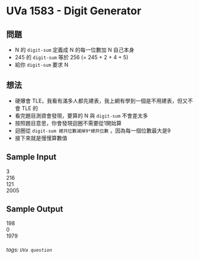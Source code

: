 
# UVa 1583 - Digit Generator

## 問題
* N 的 `digit-sum` 定義成 N 的每一位數加 N 自己本身
* 245 的 `digit-sum` 等於 256 (= 245 + 2 + 4 + 5)
* 給你 `digit-sum` 要求 N

## 想法
* 硬爆會 TLE，我看有滿多人都先建表，我上網有學到一個是不用建表，但又不會 TLE 的
* 看完題目測資會發現，要算的 N 與 `digit-sum` 不會差太多
* 按照題目意思，你會發現迴圈不需要從1開始算
* 迴圈從 `digit-sum 總共位數減掉9*總共位數` ，因為每一個位數最大是9
* 接下來就是慢慢算數值

## Sample Input
3  
216  
121  
2005  

## Sample Output
198  
0  
1979  

###### tags: `UVa question`